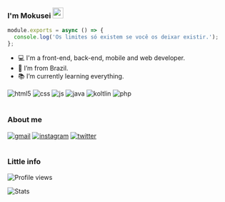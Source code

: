 ### I'm Mokusei <img src="https://cdn.discordapp.com/emojis/540216879776661510.gif?v=1" height=24/>

```js
module.exports = async () => {
  console.log('Os limites só existem se você os deixar existir.');
};

```

- :computer: I'm a front-end, back-end, mobile and web developer.
- :house_with_garden: I’m from Brazil.
- :books: I’m currently learning everything.

<div style="display: inline_block">
  <img align="center" alt="html5" src="https://img.shields.io/badge/html5-%23E34F26.svg?style=for-the-badge&logo=html5&logoColor=white" />
  <img align="center" alt="css" src="https://img.shields.io/badge/css3-%231572B6.svg?style=for-the-badge&logo=css3&logoColor=white" />
  <img align="center" alt="js" src="https://img.shields.io/badge/javascript-%23323330.svg?style=for-the-badge&logo=javascript&logoColor=%23F7DF1E" />
  <img align="center" alt="java" src="https://img.shields.io/badge/java-%23ED8B00.svg?style=for-the-badge&logo=java&logoColor=white" />
  <img align="center" alt="koltlin" src="https://img.shields.io/badge/kotlin-%230095D5.svg?style=for-the-badge&logo=kotlin&logoColor=white" />
  <img align="center" alt="php" src="https://img.shields.io/badge/php-%23777BB4.svg?style=for-the-badge&logo=php&logoColor=white" />
</div><br/>

### About me
<div style="display: inline_block">
  <a href="mailto:mokuseidev@gmail.com"><img align="center" alt="gmail" src="https://img.shields.io/badge/Gmail-D14836?style=for-the-badge&logo=gmail&logoColor=white" /></a>
  <a href="https://instagram.com/mokuseidev"><img align="center" alt="instagram" src="https://img.shields.io/badge/@mokuseidev-%23E4405F.svg?style=for-the-badge&logo=Instagram&logoColor=white" /></a>
  <a href="https://twitter.com/MokuseiDev"><img align="center" alt="twitter" src="https://img.shields.io/badge/@MokuseiDev-%231DA1F2.svg?style=for-the-badge&logo=Twitter&logoColor=white" /></a>
</div><br/>

### Little info
![Profile views](https://komarev.com/ghpvc/?username=MokuseiDev)

![Stats](https://github-readme-stats.vercel.app/api?username=MokuseiDev&count_private=true&include_all_commits=true&show_icons=true)
